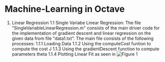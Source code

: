 # Machine-Learning in Octave

1. Linear Regression
  1.1 Single Variabe Linear Regression:
  The file "SingleVariableLinearRegression.m" consists of the main driver code for the implementation of gradient descent and linear regression on the given data from file           "data1.txt".
  The main file consists of the following processes:
  1.1.1 Loading Data
  1.1.2 Using the computeCost funtion to compute the cost J
  1.1.3 Using the gradientDescent function to compute parameters theta
  1.1.4 Plotting Linear Fit as seen in ![Figure 1](https://github.io/Sidhved/Machine-Learning/1.-Linear-Regression/Figure-1.png?raw=true "Figure 1")
